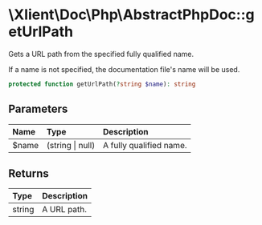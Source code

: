# \\Xlient\\Doc\\Php\\AbstractPhpDoc::getUrlPath

Gets a URL path from the specified fully qualified name.

If a name is not specified, the documentation file's name will be used.

```php
protected function getUrlPath(?string $name): string
```

## Parameters

| Name | Type | Description |
| :--- | :--- | :--- |
| $name | \(string \| null\) | A fully qualified name. |

## Returns

| Type | Description |
| :--- | :--- |
| string | A URL path. |